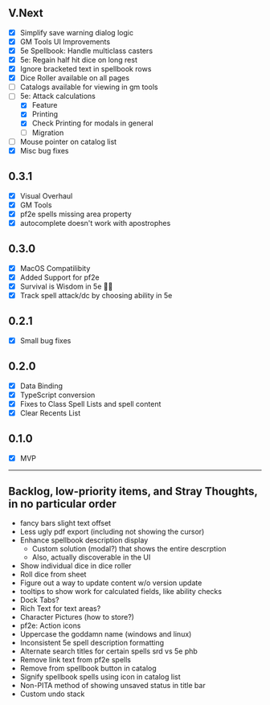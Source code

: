 ## V.Next
- [X] Simplify save warning dialog logic
- [X] GM Tools UI Improvements
- [X] 5e Spellbook: Handle multiclass casters
- [X] 5e: Regain half hit dice on long rest
- [X] Ignore bracketed text in spellbook rows
- [X] Dice Roller available on all pages
- [ ] Catalogs available for viewing in gm tools
- [ ] 5e: Attack calculations
    - [X] Feature
    - [X] Printing
    - [X] Check Printing for modals in general
    - [ ] Migration
- [ ] Mouse pointer on catalog list
- [X] Misc bug fixes

## 0.3.1
- [X] Visual Overhaul
- [X] GM Tools
- [X] pf2e spells missing area property
- [X] autocomplete doesn't work with apostrophes

## 0.3.0
- [X] MacOS Compatilibity
- [X] Added Support for pf2e
- [X] Survival is Wisdom in 5e 🤦‍♂️
- [X] Track spell attack/dc by choosing ability in 5e

## 0.2.1
- [X] Small bug fixes

## 0.2.0
- [X] Data Binding
- [X] TypeScript conversion
- [X] Fixes to Class Spell Lists and spell content
- [X] Clear Recents List

## 0.1.0
- [X] MVP

---

## Backlog, low-priority items, and Stray Thoughts, in no particular order
- fancy bars slight text offset
- Less ugly pdf export (including not showing the cursor)
- Enhance spellbook description display
    - Custom solution (modal?) that shows the entire descrption
    - Also, actually discoverable in the UI
- Show individual dice in dice roller
- Roll dice from sheet
- Figure out a way to update content w/o version update
- tooltips to show work for calculated fields, like ability checks
- Dock Tabs?
- Rich Text for text areas?
- Character Pictures (how to store?)
- pf2e: Action icons 
- Uppercase the goddamn name (windows and linux)
- Inconsistent 5e spell description formatting
- Alternate search titles for certain spells srd vs 5e phb
- Remove link text from pf2e spells 
- Remove from spellbook button in catalog
- Signify spellbook spells using icon in catalog list
- Non-PITA method of showing unsaved status in title bar
- Custom undo stack